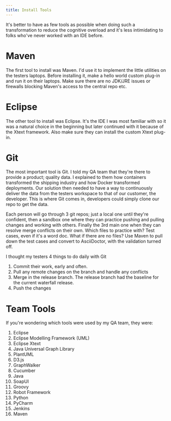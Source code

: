 ```yaml
---
title: Install Tools
---
```


It's better to have as few tools as possible when doing such a transformation to reduce the cognitive overload and it's less intimidating to folks who've never worked with an IDE before. 

# Maven

The first tool to install was Maven. I'd use it to implement the little utilities on the testers laptops. Before installing it, make a hello world custom plug-in and run it on their laptops. Make sure there are no JDK/JRE issues or firewalls blocking Maven's access to the central repo etc. 

# Eclipse

The other tool to install was Eclipse. It's the IDE I was most familiar with so it was a natural choice in the beginning but later continued with it because of the Xtext framework. Also make sure they can install the custom Xtext plug-in.

# Git

The most important tool is Git. I told my QA team that they're there to provide a product; quality data. I explained to them how containers transformed the shipping industry and how Docker transformed deployments. Our solution then needed to have a way to continuously deliver the data from the testers workspace to that of our customer, the developer. This is where Git comes in, developers could simply clone our repo to get the data.

Each person will go through 3 git repos; just a local one until they're confident, then a sandbox one where they can practice pushing and pulling changes and working with others. Finally the 3rd main one when they can resolve merge conflicts on their own. Which files to practice with? Test cases, even if it's a word doc. What if there are no files? Use Maven to pull down the test cases and convert to AsciiDoctor, with the validation turned off.

I thought my testers 4 things to do daily with Git
1. Commit their work, early and often.
2. Pull any remote changes on the branch and handle any conflicts
3. Merge in the release branch. The release branch had the baseline for the current waterfall release.
4. Push the changes


# Team Tools

If you're wondering which tools were used by my QA team, they were:

1. Eclipse
2. Eclipse Modelling Framework (UML)
3. Eclipse Xtext
4. Java Universal Graph Library
5. PlantUML
6. D3.js
7. GraphWalker
8. Cucumber
9. Java
10. SoapUI
11. Groovy
12. Robot Framework
13. Python
14. PyCharm
15. Jenkins
16. Maven
